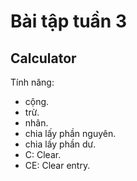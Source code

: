 # Bài tập tuần 3
## Calculator
Tính năng:
- cộng.
- trừ.
- nhân.
- chia lấy phần nguyên.
- chia lấy phần dư.
- C: Clear.
- CE: Clear entry.
